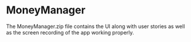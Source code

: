 # MoneyManager
The MoneyManager.zip file contains the UI along with user stories as well as the screen recording of the app working properly.
